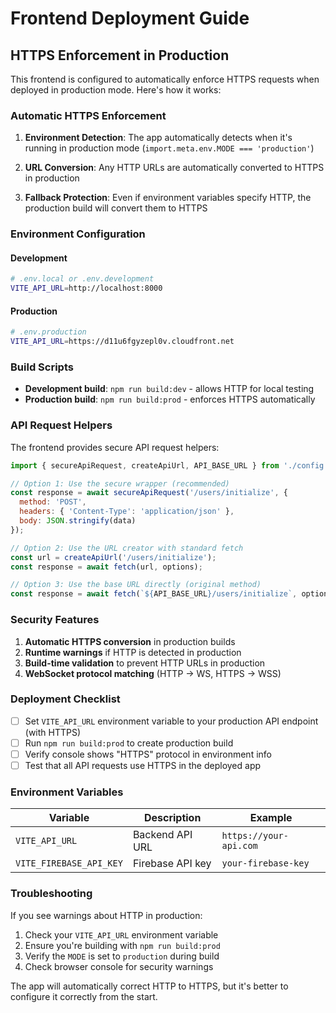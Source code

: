 # Frontend Deployment Guide

## HTTPS Enforcement in Production

This frontend is configured to automatically enforce HTTPS requests when deployed in production mode. Here's how it works:

### Automatic HTTPS Enforcement

1. **Environment Detection**: The app automatically detects when it's running in production mode (`import.meta.env.MODE === 'production'`)

2. **URL Conversion**: Any HTTP URLs are automatically converted to HTTPS in production

3. **Fallback Protection**: Even if environment variables specify HTTP, the production build will convert them to HTTPS

### Environment Configuration

#### Development
```bash
# .env.local or .env.development
VITE_API_URL=http://localhost:8000
```

#### Production
```bash
# .env.production
VITE_API_URL=https://d11u6fgyzepl0v.cloudfront.net
```

### Build Scripts

- **Development build**: `npm run build:dev` - allows HTTP for local testing
- **Production build**: `npm run build:prod` - enforces HTTPS automatically

### API Request Helpers

The frontend provides secure API request helpers:

```javascript
import { secureApiRequest, createApiUrl, API_BASE_URL } from './config';

// Option 1: Use the secure wrapper (recommended)
const response = await secureApiRequest('/users/initialize', {
  method: 'POST',
  headers: { 'Content-Type': 'application/json' },
  body: JSON.stringify(data)
});

// Option 2: Use the URL creator with standard fetch
const url = createApiUrl('/users/initialize');
const response = await fetch(url, options);

// Option 3: Use the base URL directly (original method)
const response = await fetch(`${API_BASE_URL}/users/initialize`, options);
```

### Security Features

1. **Automatic HTTPS conversion** in production builds
2. **Runtime warnings** if HTTP is detected in production
3. **Build-time validation** to prevent HTTP URLs in production
4. **WebSocket protocol matching** (HTTP → WS, HTTPS → WSS)

### Deployment Checklist

- [ ] Set `VITE_API_URL` environment variable to your production API endpoint (with HTTPS)
- [ ] Run `npm run build:prod` to create production build
- [ ] Verify console shows "HTTPS" protocol in environment info
- [ ] Test that all API requests use HTTPS in the deployed app

### Environment Variables

| Variable | Description | Example |
|----------|-------------|---------|
| `VITE_API_URL` | Backend API URL | `https://your-api.com` |
| `VITE_FIREBASE_API_KEY` | Firebase API key | `your-firebase-key` |

### Troubleshooting

If you see warnings about HTTP in production:
1. Check your `VITE_API_URL` environment variable
2. Ensure you're building with `npm run build:prod`
3. Verify the `MODE` is set to `production` during build
4. Check browser console for security warnings

The app will automatically correct HTTP to HTTPS, but it's better to configure it correctly from the start. 
